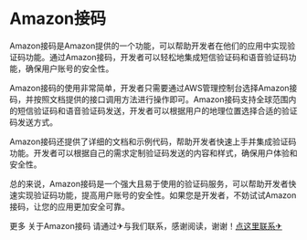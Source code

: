 # Amazon接码

Amazon接码是Amazon提供的一个功能，可以帮助开发者在他们的应用中实现验证码功能。通过Amazon接码，开发者可以轻松地集成短信验证码和语音验证码功能，确保用户账号的安全性。

Amazon接码的使用非常简单，开发者只需要通过AWS管理控制台选择Amazon接码，并按照文档提供的接口调用方法进行操作即可。Amazon接码支持全球范围内的短信验证码和语音验证码发送，开发者可以根据用户的地理位置选择合适的验证码发送方式。

Amazon接码还提供了详细的文档和示例代码，帮助开发者快速上手并集成验证码功能。开发者可以根据自己的需求定制验证码发送的内容和样式，确保用户体验和安全性。

总的来说，Amazon接码是一个强大且易于使用的验证码服务，可以帮助开发者快速实现验证码功能，提高用户账号的安全性。如果您是开发者，不妨试试Amazon接码，让您的应用更加安全可靠。

更多 关于Amazon接码 请通过✈与我们联系，感谢阅读，谢谢！[点这里联系✈](https://ww.k02.cc)